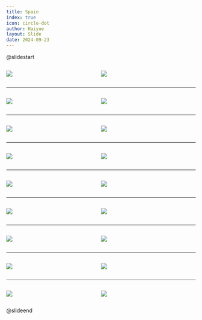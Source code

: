 ```yaml
---
title: Spain
index: true
icon: circle-dot
author: Haiyue
layout: Slide
date: 2024-09-23
---
```

 
@slidestart

<div style="display:flex">
<div style="flex:1">

![](/reading/english/Level-K/Spain/001.webp)
</div>
<div style="flex:1">

![](/reading/english/Level-K/Spain/002.webp)
</div>
</div>

---

<div style="display:flex">
<div style="flex:1">

![](/reading/english/Level-K/Spain/003.webp)
</div>
<div style="flex:1">

![](/reading/english/Level-K/Spain/004.webp)
</div>
</div>

---

<div style="display:flex">
<div style="flex:1">

![](/reading/english/Level-K/Spain/005.webp)
</div>
<div style="flex:1">

![](/reading/english/Level-K/Spain/006.webp)
</div>
</div>

---

<div style="display:flex">
<div style="flex:1">

![](/reading/english/Level-K/Spain/007.webp)
</div>
<div style="flex:1">

![](/reading/english/Level-K/Spain/008.webp)
</div>
</div>

---

<div style="display:flex">
<div style="flex:1">

![](/reading/english/Level-K/Spain/009.webp)
</div>
<div style="flex:1">

![](/reading/english/Level-K/Spain/010.webp)
</div>
</div>

---

<div style="display:flex">
<div style="flex:1">

![](/reading/english/Level-K/Spain/011.webp)
</div>
<div style="flex:1">

![](/reading/english/Level-K/Spain/012.webp)
</div>
</div>

---

<div style="display:flex">
<div style="flex:1">

![](/reading/english/Level-K/Spain/013.webp)
</div>
<div style="flex:1">

![](/reading/english/Level-K/Spain/014.webp)
</div>
</div>

---

<div style="display:flex">
<div style="flex:1">

![](/reading/english/Level-K/Spain/015.webp)
</div>
<div style="flex:1">

![](/reading/english/Level-K/Spain/016.webp)
</div>
</div>

---

<div style="display:flex">
<div style="flex:1">

![](/reading/english/Level-K/Spain/017.webp)
</div>
<div style="flex:1">

![](/reading/english/Level-K/Spain/018.webp)
</div>
</div>

@slideend